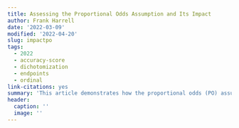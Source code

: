 ```yaml
--- 
title: Assessing the Proportional Odds Assumption and Its Impact
author: Frank Harrell
date: '2022-03-09'
modified: '2022-04-20'
slug: impactpo
tags:
  - 2022
  - accuracy-score
  - dichotomization
  - endpoints
  - ordinal
link-citations: yes
summary: 'This article demonstrates how the proportional odds (PO) assumption and its impact can be assessed.  General robustness to non-PO on either a main variable of interest or on an adjustment covariate are exemplified.  Advantages of a continuous Bayesian blend of PO and non-PO are also discussed.'
header:
  caption: ''
  image: ''
---
```

